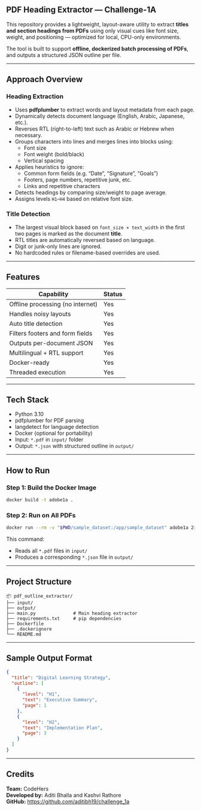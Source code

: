 ## PDF Heading Extractor — Challenge-1A

This repository provides a lightweight, layout-aware utility to extract **titles and section headings from PDFs** using only visual cues like font size, weight, and positioning — optimized for local, CPU-only environments.

The tool is built to support **offline, dockerized batch processing of PDFs**, and outputs a structured JSON outline per file.

---

## Approach Overview

### Heading Extraction

- Uses **pdfplumber** to extract words and layout metadata from each page.
- Dynamically detects document language (English, Arabic, Japanese, etc.).
- Reverses RTL (right-to-left) text such as Arabic or Hebrew when necessary.
- Groups characters into lines and merges lines into blocks using:
  - Font size  
  - Font weight (bold/black)  
  - Vertical spacing
- Applies heuristics to ignore:
  - Common form fields (e.g. “Date”, “Signature”, “Goals”)  
  - Footers, page numbers, repetitive junk, etc.  
  - Links and repetitive characters
- Detects headings by comparing size/weight to page average.  
- Assigns levels `H1`–`H4` based on relative font size.

### Title Detection

- The largest visual block based on `font_size × text_width` in the first two pages is marked as the document **title**.
- RTL titles are automatically reversed based on language.
- Digit or junk-only lines are ignored.
- No hardcoded rules or filename-based overrides are used.

---

## Features

| Capability                       | Status |
| -------------------------------- | ------ |
| Offline processing (no internet) | Yes    |
| Handles noisy layouts            | Yes    |
| Auto title detection             | Yes    |
| Filters footers and form fields  | Yes    |
| Outputs per-document JSON        | Yes    |
| Multilingual + RTL support       | Yes    |
| Docker-ready                     | Yes    |
| Threaded execution               | Yes    |

---

## Tech Stack

- Python 3.10  
- pdfplumber for PDF parsing  
- langdetect for language detection  
- Docker (optional for portability)  
- Input: `*.pdf` in `input/` folder  
- Output: `*.json` with structured outline in `output/`

---

## How to Run

### Step 1: Build the Docker Image

```bash
docker build -t adobe1a .
```

### Step 2: Run on All PDFs

```bash
docker run --rm -v "$PWD/sample_dataset:/app/sample_dataset" adobe1a 2>$null
```

This command:

- Reads all `*.pdf` files in `input/`
- Produces a corresponding `*.json` file in `output/`

---

## Project Structure

```
📦 pdf_outline_extractor/
├── input/
├── output/
├── main.py              # Main heading extractor
├── requirements.txt     # pip dependencies
├── Dockerfile
├── .dockerignore
└── README.md
```

---

## Sample Output Format

```json
{
  "title": "Digital Learning Strategy",
  "outline": [
    {
      "level": "H1",
      "text": "Executive Summary",
      "page": 1
    },
    {
      "level": "H2",
      "text": "Implementation Plan",
      "page": 3
    }
  ]
}
```

---

## Credits

**Team:** CodeHers  
**Developed by:** Aditi Bhalla and Kashvi Rathore  
**GitHub:** https://github.com/aditibh19/challenge_1a
